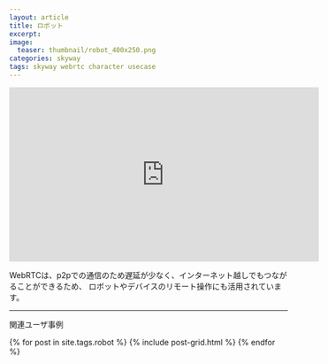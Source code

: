 ```yaml
---
layout: article
title: ロボット
excerpt: 
image:
  teaser: thumbnail/robot_400x250.png
categories: skyway
tags: skyway webrtc character usecase
---
```


<iframe width="560" height="315" src="https://www.youtube.com/embed/oO-WjCKX9LY?autoplay=1" frameborder="0" allowfullscreen></iframe>

WebRTCは、p2pでの通信のため遅延が少なく、インターネット越しでもつながることができるため、
ロボットやデバイスのリモート操作にも活用されています。



<hr>

関連ユーザ事例

<div class="tiles">
{% for post in site.tags.robot %}
  {% include post-grid.html %}
{% endfor %}
</div><!-- /.tiles -->